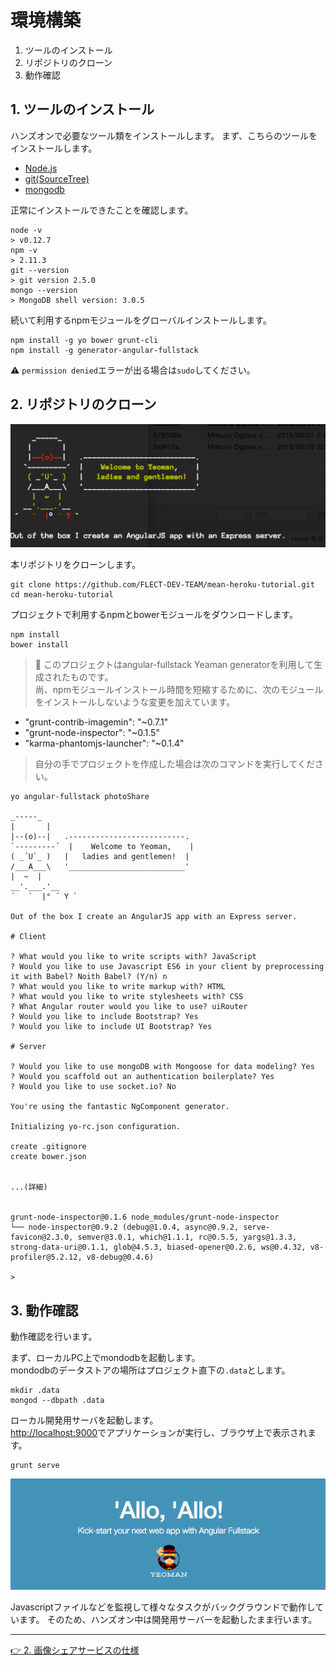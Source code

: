 # 環境構築

1. ツールのインストール
1. リポジトリのクローン
1. 動作確認

## 1. ツールのインストール

ハンズオンで必要なツール類をインストールします。
まず、こちらのツールをインストールします。

- [Node.js](https://nodejs.org/)
- [git(SourceTree)](https://www.atlassian.com/ja/software/sourcetree/overview)
- [mongodb](https://www.mongodb.org/)

正常にインストールできたことを確認します。

```
node -v
> v0.12.7
npm -v
> 2.11.3
git --version
> git version 2.5.0
mongo --version
> MongoDB shell version: 3.0.5
```

続いて利用するnpmモジュールをグローバルインストールします。

```
npm install -g yo bower grunt-cli
npm install -g generator-angular-fullstack
```

:warning:  `permission denied`エラーが出る場合は`sudo`してください。

## 2. リポジトリのクローン

![yo](images/yo.png)

本リポジトリをクローンします。

```
git clone https://github.com/FLECT-DEV-TEAM/mean-heroku-tutorial.git
cd mean-heroku-tutorial
```

プロジェクトで利用するnpmとbowerモジュールをダウンロードします。

```
npm install
bower install
```

> :gift_heart: このプロジェクトはangular-fullstack Yeaman generatorを利用して生成されたものです。  
尚、npmモジュールインストール時間を短縮するために、次のモジュールをインストールしないような変更を加えています。  
- "grunt-contrib-imagemin": "~0.7.1"
- "grunt-node-inspector": "~0.1.5"
- "karma-phantomjs-launcher": "~0.1.4"  

> 自分の手でプロジェクトを作成した場合は次のコマンドを実行してください。    

```
yo angular-fullstack photoShare

_-----_
|       |
|--(o)--|   .--------------------------.
`---------´  |    Welcome to Yeoman,    |
( _´U`_ )   |   ladies and gentlemen!  |
/___A___\   '__________________________'
|  ~  |
__'.___.'__
´   `  |° ´ Y `

Out of the box I create an AngularJS app with an Express server.

# Client

? What would you like to write scripts with? JavaScript
? Would you like to use Javascript ES6 in your client by preprocessing it with Babel? Noith Babel? (Y/n) n
? What would you like to write markup with? HTML
? What would you like to write stylesheets with? CSS
? What Angular router would you like to use? uiRouter
? Would you like to include Bootstrap? Yes
? Would you like to include UI Bootstrap? Yes

# Server

? Would you like to use mongoDB with Mongoose for data modeling? Yes
? Would you scaffold out an authentication boilerplate? Yes
? Would you like to use socket.io? No

You're using the fantastic NgComponent generator.

Initializing yo-rc.json configuration.

create .gitignore
create bower.json


...(詳細)


grunt-node-inspector@0.1.6 node_modules/grunt-node-inspector
└── node-inspector@0.9.2 (debug@1.0.4, async@0.9.2, serve-favicon@2.3.0, semver@3.0.1, which@1.1.1, rc@0.5.5, yargs@1.3.3, strong-data-uri@0.1.1, glob@4.5.3, biased-opener@0.2.6, ws@0.4.32, v8-profiler@5.2.12, v8-debug@0.4.6)

>
```

## 3. 動作確認

動作確認を行います。

まず、ローカルPC上でmondodbを起動します。  
mondodbのデータストアの場所はプロジェクト直下の`.data`とします。

```
mkdir .data
mongod --dbpath .data
```

ローカル開発用サーバを起動します。  
<http://localhost:9000>でアプリケーションが実行し、ブラウザ上で表示されます。
```
grunt serve
```

![初期表示](images/yeoman.png)

Javascriptファイルなどを監視して様々なタスクがバックグラウンドで動作しています。
そのため、ハンズオン中は開発用サーバーを起動したまま行います。

----
[:point_right: 2. 画像シェアサービスの仕様](../02)
